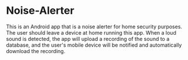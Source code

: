 # Noise-Alerter
This is an Android app that is a noise alerter for home security purposes. The user should leave a device at home running this app. When a loud sound is detected, the app will upload a recording of the sound to a database, and the user's mobile device will be notified and automatically download the recording.
